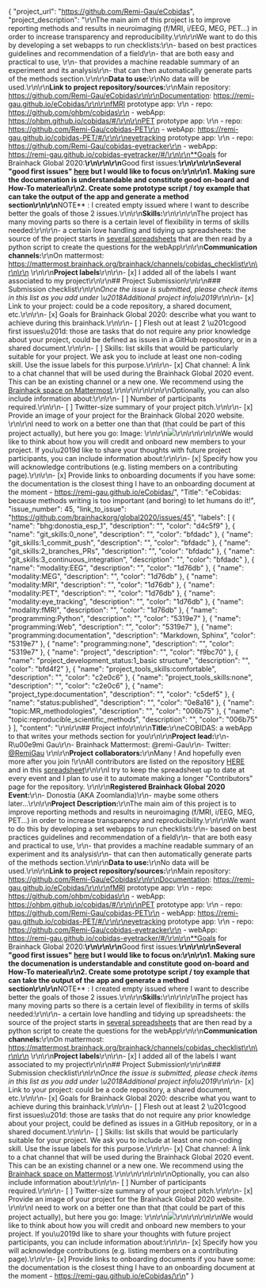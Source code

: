 {
  "project_url": "https://github.com/Remi-Gau/eCobidas",
  "project_description": "\r\nThe main aim of this project is to improve reporting methods and results in neuroimaging (f/MRI, i/EEG, MEG, PET...) in order to increase transparency and reproducibility.\r\n\r\nWe want to do this by developing a set webapps to run checklists:\r\n- based on best practices guidelines and recommendation of a field\r\n- that are both easy and practical to use, \r\n- that provides a machine readable summary of an experiment and its analysis\r\n- that can then automatically generate parts of the methods section.\r\n\r\n**Data to use:**\r\nNo data will be used.\r\n\r\n**Link to project repository/sources:**\r\nMain repository: https://github.com/Remi-Gau/eCobidas\r\n\r\nDocumentation: https://remi-gau.github.io/eCobidas/\r\n\r\nfMRI prototype app: \r\n - repo: https://github.com/ohbm/cobidas\r\n - webApp: https://ohbm.github.io/cobidas/#/\r\n\r\nPET prototype app: \r\n - repo: https://github.com/Remi-Gau/cobidas-PET\r\n - webApp: https://remi-gau.github.io/cobidas-PET/#/\r\n\r\neyetracking prototype app: \r\n - repo: https://github.com/Remi-Gau/cobidas-eyetracker\r\n - webApp: https://remi-gau.github.io/cobidas-eyetracker/#/\r\n\r\n**Goals for Brainhack Global 2020:**\r\n<!-- Add a list of milestones or deliverables that you expect to achieve during the event. Try to provide goals of varying complexity for contributors with different sets of skills. -->\r\n\r\n**Good first issues:**\r\n<!-- Add a list of tasks to help new contributors find easy gateways into open source projects. -->\r\n\r\nSeveral \"good first issues\" [here](https://github.com/Remi-Gau/eCobidas/labels/good%20first%20issue) but I would like to focus on:\r\n\r\n1. Making sure the documenation is understandable and constitute good on-board and How-To materieal\r\n2. Create some prototype script / toy example that can take the output of the app and generate a method section\r\n\r\n**NOTE** : I created empty issued where I want to describe better the goals of those 2 issues.\r\n\r\n**Skills:**\r\n<!-- Add a list of skills needed to contribute to this project. Try to think of both coding and non-coding skills. You can provide predefined skill levels, but it\u2019s better if you give concrete examples of the type of task contributors will be facing. Please make sure you create equal opportunities to accommodate the newcomers in your project to learn from each other and share the experiences. -->\r\n\r\nThe project has many moving parts so there is a certain level of flexibility in terms of skills needed:\r\n\r\n- a certain love handling and tidying up spreadsheets: the source of the project starts in [several spreadsheets](https://drive.google.com/drive/u/0/folders/1ydwALHDzl21dcef3qhkju8JKKAT3Y72V) that are then read by a python script to create the questions for the webApp\r\n\r\n**Communication channels:**\r\nOn mattermost: https://mattermost.brainhack.org/brainhack/channels/cobidas_checklist\r\n\r\n\r\n<!-- [ ] Video channel: \r\n[Live Jitsi chat](https://meet.jit.si/cobidas_checklist)\r\n --> \r\n\r\n**Project labels**\r\n<!-- Please prepend an hashtag (#) to all of the labels that fit your project, then tick the box below to state you did so (either by adding an 'x' between square brackets, or by ticking it after submisison).\r\nE.g. my project is about the modulatory effect of salmon mousse on british supper survival\r\nIn the following list:\r\n```\r\nmeal:\r\nbrunch, supper\r\ntype:\r\nmousse, salmon, squid\r\n```\r\nI'm going to hashtag all of the labels I need my project to be indexed in:\r\n```\r\nmeal:\r\nbrunch, #supper\r\ntype:\r\n#mousse, #salmon, squid\r\n```\r\n\r\nNow the real list (please indicate all of the labels you'd like to add to your project):\r\n\r\n- Type of project:\r\ncoding_methods, data_management, #documentation, method_development,\r\npipeline_development, tutorial_recording, visualisation\r\n\r\n- Project development status:\r\n0_concept_no_content, #1_basic structure, 2_releases_existing\r\n\r\n- Topic of the projet:\r\nBayesian_approaches, causality, connectome, data_visualisation, deep_learning,\r\ndiffusion, diversity_inclusivity_equality, EEG_EventRelatedResponseModelling,\r\nEEG_source_modelling, Granger_causality, hypothesis_testing, ICA, information_theory,\r\nmachine_learning, #MR_methodologies, neural_decoding, neural_encoding, neural_networks,\r\nPCA, physiology, reinforcement_learning, #reproducible_scientific_methods, single_neuron_models,\r\nstatistical_modelling, systems_neuroscience, tractography, #MEEG_methodologies\r\n\r\n- Tools used in the project:\r\nAFNI, ANTs, BIDS, Brainstorm, CPAC, Datalad, DIPY, FieldTrip, fMRIPrep, Freesurfer,\r\nFSL, Jupyter, MNE, MRtrix, Nipype, NWB, SPM, #Spreadsheets, #JSONLD, #Linked_Data, #Vue_js\r\n\r\n- Tools skill level required to enter the project (more than one possible):\r\n#comfortable, expert, familiar, #no_skills_required\r\n\r\n- Programming language used in the project:\r\n#no_programming_involved, C++, containerization, #documentation, Java, Julia, Matlab,\r\n#Python, R, shell_scripting, Unix_command_line, #Web, workflows\r\n\r\n- Modalities involved in the project (if any):\r\nbehavioral, DWI, ECG, ECOG, #EEG, #eye_tracking, #fMRI, fNIRS, #MEG, #MRI, #PET, TDCS, TMS\r\n\r\n- Git skills reuired to enter the project (more than one possible):\r\n#0_no_git_skills, #1_commit_push, #2_branches_PRs, #3_continuous_integration\r\n-->\r\n- [x] I added all of the labels I want associated to my project\r\n\r\n## Project Submission\r\n\r\n### Submission checklist\r\n\r\n*Once the issue is submitted, please check items in this list as you add under \u2018Additional project info\u2019*\r\n\r\n- [x] Link to your project: could be a code repository, a shared document, etc.\r\n\r\n- [x] Goals for Brainhack Global 2020: describe what you want to achieve during this brainhack.\r\n\r\n- [ ] Flesh out at least 2 \u201cgood first issues\u201d: those are tasks that do not require any prior knowledge about your project, could be defined as issues in a GitHub repository, or in a shared document.\r\n\r\n- [ ] Skills: list skills that would be particularly suitable for your project. We ask you to include at least one non-coding skill. Use the issue labels for this purpose.\r\n\r\n- [x] Chat channel: A link to a chat channel that will be used during the Brainhack Global 2020 event. This can be an existing channel or a new one. We recommend using the [Brainhack space on Mattermost](https://mattermost.brainhack.org/).\r\n\r\n<!-- [x] Video channel: A link to a video channel that will be used during the Brainhack Global 2020 Brainhack. This can be an existing channel or a new one. For instance a [Jitsi meet room](https://meet.jit.si/). **Please, do not make the video channel public in here**: post a message in your chat channel and pin it so that it remains private, you do not get undesired content, and contributors can still have access to it..-->\r\n\r\n\r\nOptionally, you can also include information about:\r\n\r\n- [ ] Number of participants required.\r\n\r\n- [ ] Twitter-size summary of your project pitch.\r\n\r\n- [x] Provide an image of your project for the Brainhack Global 2020 website. \r\n<!-- You can put an image anywhere in this issue and it will be used to build your project page on the website. -->\r\nI need to work on a better one than that (that could be part of this project actually), but here you go: Image: \r\n\r\n![ ](https://raw.githubusercontent.com/Remi-Gau/eCobidas/master/docs/img/checklist.jpg)\r\n\r\n\r\n\r\nWe would like to think about how you will credit and onboard new members to your project. If you\u2019d like to share your thoughts with future project participants, you can include information about:\r\n\r\n- [x] Specify how you will acknowledge contributions (e.g. listing members on a contributing page).\r\n\r\n- [x] Provide links to onboarding documents if you have some: the documentation is the closest thing I have to an onboarding document at the moment -  https://remi-gau.github.io/eCobidas/",
  "Title": "eCobidas: because methods writing is too important (and boring) to let humans do it!",
  "issue_number": 45,
  "link_to_issue": "https://github.com/brainhackorg/global2020/issues/45",
  "labels": [
    {
      "name": "bhg:donostia_esp_1",
      "description": "",
      "color": "d4c5f9"
    },
    {
      "name": "git_skills:0_none",
      "description": "",
      "color": "bfdadc"
    },
    {
      "name": "git_skills:1_commit_push",
      "description": "",
      "color": "bfdadc"
    },
    {
      "name": "git_skills:2_branches_PRs",
      "description": "",
      "color": "bfdadc"
    },
    {
      "name": "git_skills:3_continuous_integration",
      "description": "",
      "color": "bfdadc"
    },
    {
      "name": "modality:EEG",
      "description": "",
      "color": "1d76db"
    },
    {
      "name": "modality:MEG",
      "description": "",
      "color": "1d76db"
    },
    {
      "name": "modality:MRI",
      "description": "",
      "color": "1d76db"
    },
    {
      "name": "modality:PET",
      "description": "",
      "color": "1d76db"
    },
    {
      "name": "modality:eye_tracking",
      "description": "",
      "color": "1d76db"
    },
    {
      "name": "modality:fMRI",
      "description": "",
      "color": "1d76db"
    },
    {
      "name": "programming:Python",
      "description": "",
      "color": "5319e7"
    },
    {
      "name": "programming:Web",
      "description": "",
      "color": "5319e7"
    },
    {
      "name": "programming:documentation",
      "description": "Markdown, Sphinx",
      "color": "5319e7"
    },
    {
      "name": "programming:none",
      "description": "",
      "color": "5319e7"
    },
    {
      "name": "project",
      "description": "",
      "color": "f9bc70"
    },
    {
      "name": "project_development_status:1_basic structure",
      "description": "",
      "color": "bfd4f2"
    },
    {
      "name": "project_tools_skills:comfortable",
      "description": "",
      "color": "c2e0c6"
    },
    {
      "name": "project_tools_skills:none",
      "description": "",
      "color": "c2e0c6"
    },
    {
      "name": "project_type:documentation",
      "description": "",
      "color": "c5def5"
    },
    {
      "name": "status:published",
      "description": "",
      "color": "0e8a16"
    },
    {
      "name": "topic:MR_methodologies",
      "description": "",
      "color": "006b75"
    },
    {
      "name": "topic:reproducible_scientific_methods",
      "description": "",
      "color": "006b75"
    }
  ],
  "content": "<!-- Guidelines\r\n\r\nWe are very excited to meet you at Brainhack Global 2020 \ud83c\udf89. To submit a project, you need to be an attendee to one of the Brainhack Global 2020 events listed on the [Brainhack Global 2020 webpage](https://brainhack.org/global2020/events/). Please, register for the event that is most suitable to your location, time zone, interest, and/or project prior to submitting one. Thank you!\r\n\r\nWe have prepared a checklist to help with your project submission. Here is how to proceed:\r\n\r\nBefore filling in any part please check items in the checklist below as you go through them.\r\nOnce you are done (at least all 'required' items must be provided), please delete the \"Guidelines\" section, submit your issue and add a comment saying 'Hi @Brainhack-Global/project-monitors: my project is ready!'\r\nThank you!\r\n\r\nAfter the issue is submitted, we will assign a 'project monitor' from the event location that you are registered with to review your submission. Once the submission is approved by the 'project monitor', they will add the label 'Project is ready' and it will appear on [Brainhack Global 2020 Projects](https://brainhack.org/global2020/projects) page with a separate project dedicated webpage. \r\n\r\nNote that you can always update your issue which will also change your page on the website accordingly.\r\n\r\nIf at any time you need help from us or anything is unclear, please add a comment and ping your project monitor. Our team is here to help! -->\r\n\r\n## Project info\r\n\r\n**Title:**\r\neCOBIDAS: a webApp to that writes your methods section for you\r\n\r\n**Project lead:**\r\n- R\u00e9mi Gau\r\n- Brainhack Mattermost: @remi-Gau\r\n- Twitter: [@RemiGau](https://twitter.com/RemiGau) \r\n\r\n**Project collaborators:**\r\nMany ! And hopefully even more after you join !\r\nAll contributors are listed on the repository [HERE](https://github.com/Remi-Gau/eCobidas#contributors-) and in this [spreadsheet](https://docs.google.com/spreadsheets/d/1v_ReviQZLNxg9T5qCYAfMiA-rZupMnWp03PSNVRGpBI/edit?usp=sharing)\r\n\r\nI try to keep the spreadsheet up to date at every event and I plan to use it to automate making a longer \"Contributors\" page for the repository. \r\n\r\n**Registered Brainhack Global 2020 Event:**\r\n- Donostia (AKA Zoomlandia)\r\n- maybe some others later...\r\n\r\n**Project Description:**\r\nThe main aim of this project is to improve reporting methods and results in neuroimaging (f/MRI, i/EEG, MEG, PET...) in order to increase transparency and reproducibility.\r\n\r\nWe want to do this by developing a set webapps to run checklists:\r\n- based on best practices guidelines and recommendation of a field\r\n- that are both easy and practical to use, \r\n- that provides a machine readable summary of an experiment and its analysis\r\n- that can then automatically generate parts of the methods section.\r\n\r\n**Data to use:**\r\nNo data will be used.\r\n\r\n**Link to project repository/sources:**\r\nMain repository: https://github.com/Remi-Gau/eCobidas\r\n\r\nDocumentation: https://remi-gau.github.io/eCobidas/\r\n\r\nfMRI prototype app: \r\n - repo: https://github.com/ohbm/cobidas\r\n - webApp: https://ohbm.github.io/cobidas/#/\r\n\r\nPET prototype app: \r\n - repo: https://github.com/Remi-Gau/cobidas-PET\r\n - webApp: https://remi-gau.github.io/cobidas-PET/#/\r\n\r\neyetracking prototype app: \r\n - repo: https://github.com/Remi-Gau/cobidas-eyetracker\r\n - webApp: https://remi-gau.github.io/cobidas-eyetracker/#/\r\n\r\n**Goals for Brainhack Global 2020:**\r\n<!-- Add a list of milestones or deliverables that you expect to achieve during the event. Try to provide goals of varying complexity for contributors with different sets of skills. -->\r\n\r\n**Good first issues:**\r\n<!-- Add a list of tasks to help new contributors find easy gateways into open source projects. -->\r\n\r\nSeveral \"good first issues\" [here](https://github.com/Remi-Gau/eCobidas/labels/good%20first%20issue) but I would like to focus on:\r\n\r\n1. Making sure the documenation is understandable and constitute good on-board and How-To materieal\r\n2. Create some prototype script / toy example that can take the output of the app and generate a method section\r\n\r\n**NOTE** : I created empty issued where I want to describe better the goals of those 2 issues.\r\n\r\n**Skills:**\r\n<!-- Add a list of skills needed to contribute to this project. Try to think of both coding and non-coding skills. You can provide predefined skill levels, but it\u2019s better if you give concrete examples of the type of task contributors will be facing. Please make sure you create equal opportunities to accommodate the newcomers in your project to learn from each other and share the experiences. -->\r\n\r\nThe project has many moving parts so there is a certain level of flexibility in terms of skills needed:\r\n\r\n- a certain love handling and tidying up spreadsheets: the source of the project starts in [several spreadsheets](https://drive.google.com/drive/u/0/folders/1ydwALHDzl21dcef3qhkju8JKKAT3Y72V) that are then read by a python script to create the questions for the webApp\r\n\r\n**Communication channels:**\r\nOn mattermost: https://mattermost.brainhack.org/brainhack/channels/cobidas_checklist\r\n\r\n\r\n<!-- [ ] Video channel: \r\n[Live Jitsi chat](https://meet.jit.si/cobidas_checklist)\r\n --> \r\n\r\n**Project labels**\r\n<!-- Please prepend an hashtag (#) to all of the labels that fit your project, then tick the box below to state you did so (either by adding an 'x' between square brackets, or by ticking it after submisison).\r\nE.g. my project is about the modulatory effect of salmon mousse on british supper survival\r\nIn the following list:\r\n```\r\nmeal:\r\nbrunch, supper\r\ntype:\r\nmousse, salmon, squid\r\n```\r\nI'm going to hashtag all of the labels I need my project to be indexed in:\r\n```\r\nmeal:\r\nbrunch, #supper\r\ntype:\r\n#mousse, #salmon, squid\r\n```\r\n\r\nNow the real list (please indicate all of the labels you'd like to add to your project):\r\n\r\n- Type of project:\r\ncoding_methods, data_management, #documentation, method_development,\r\npipeline_development, tutorial_recording, visualisation\r\n\r\n- Project development status:\r\n0_concept_no_content, #1_basic structure, 2_releases_existing\r\n\r\n- Topic of the projet:\r\nBayesian_approaches, causality, connectome, data_visualisation, deep_learning,\r\ndiffusion, diversity_inclusivity_equality, EEG_EventRelatedResponseModelling,\r\nEEG_source_modelling, Granger_causality, hypothesis_testing, ICA, information_theory,\r\nmachine_learning, #MR_methodologies, neural_decoding, neural_encoding, neural_networks,\r\nPCA, physiology, reinforcement_learning, #reproducible_scientific_methods, single_neuron_models,\r\nstatistical_modelling, systems_neuroscience, tractography, #MEEG_methodologies\r\n\r\n- Tools used in the project:\r\nAFNI, ANTs, BIDS, Brainstorm, CPAC, Datalad, DIPY, FieldTrip, fMRIPrep, Freesurfer,\r\nFSL, Jupyter, MNE, MRtrix, Nipype, NWB, SPM, #Spreadsheets, #JSONLD, #Linked_Data, #Vue_js\r\n\r\n- Tools skill level required to enter the project (more than one possible):\r\n#comfortable, expert, familiar, #no_skills_required\r\n\r\n- Programming language used in the project:\r\n#no_programming_involved, C++, containerization, #documentation, Java, Julia, Matlab,\r\n#Python, R, shell_scripting, Unix_command_line, #Web, workflows\r\n\r\n- Modalities involved in the project (if any):\r\nbehavioral, DWI, ECG, ECOG, #EEG, #eye_tracking, #fMRI, fNIRS, #MEG, #MRI, #PET, TDCS, TMS\r\n\r\n- Git skills reuired to enter the project (more than one possible):\r\n#0_no_git_skills, #1_commit_push, #2_branches_PRs, #3_continuous_integration\r\n-->\r\n- [x] I added all of the labels I want associated to my project\r\n\r\n## Project Submission\r\n\r\n### Submission checklist\r\n\r\n*Once the issue is submitted, please check items in this list as you add under \u2018Additional project info\u2019*\r\n\r\n- [x] Link to your project: could be a code repository, a shared document, etc.\r\n\r\n- [x] Goals for Brainhack Global 2020: describe what you want to achieve during this brainhack.\r\n\r\n- [ ] Flesh out at least 2 \u201cgood first issues\u201d: those are tasks that do not require any prior knowledge about your project, could be defined as issues in a GitHub repository, or in a shared document.\r\n\r\n- [ ] Skills: list skills that would be particularly suitable for your project. We ask you to include at least one non-coding skill. Use the issue labels for this purpose.\r\n\r\n- [x] Chat channel: A link to a chat channel that will be used during the Brainhack Global 2020 event. This can be an existing channel or a new one. We recommend using the [Brainhack space on Mattermost](https://mattermost.brainhack.org/).\r\n\r\n<!-- [x] Video channel: A link to a video channel that will be used during the Brainhack Global 2020 Brainhack. This can be an existing channel or a new one. For instance a [Jitsi meet room](https://meet.jit.si/). **Please, do not make the video channel public in here**: post a message in your chat channel and pin it so that it remains private, you do not get undesired content, and contributors can still have access to it..-->\r\n\r\n\r\nOptionally, you can also include information about:\r\n\r\n- [ ] Number of participants required.\r\n\r\n- [ ] Twitter-size summary of your project pitch.\r\n\r\n- [x] Provide an image of your project for the Brainhack Global 2020 website. \r\n<!-- You can put an image anywhere in this issue and it will be used to build your project page on the website. -->\r\nI need to work on a better one than that (that could be part of this project actually), but here you go: Image: \r\n\r\n![ ](https://raw.githubusercontent.com/Remi-Gau/eCobidas/master/docs/img/checklist.jpg)\r\n\r\n\r\n\r\nWe would like to think about how you will credit and onboard new members to your project. If you\u2019d like to share your thoughts with future project participants, you can include information about:\r\n\r\n- [x] Specify how you will acknowledge contributions (e.g. listing members on a contributing page).\r\n\r\n- [x] Provide links to onboarding documents if you have some: the documentation is the closest thing I have to an onboarding document at the moment -  https://remi-gau.github.io/eCobidas/\r\n"
}
